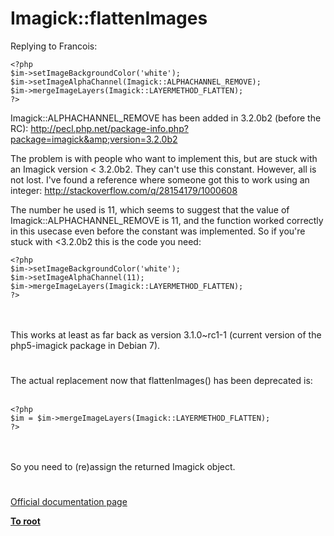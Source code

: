 # Imagick::flattenImages



Replying to Francois:<br>

```
<?php
$im->setImageBackgroundColor('white');
$im->setImageAlphaChannel(Imagick::ALPHACHANNEL_REMOVE);
$im->mergeImageLayers(Imagick::LAYERMETHOD_FLATTEN);
?>
```


Imagick::ALPHACHANNEL_REMOVE has been added in 3.2.0b2 (before the RC): http://pecl.php.net/package-info.php?package=imagick&amp;version=3.2.0b2

The problem is with people who want to implement this, but are stuck with an Imagick version < 3.2.0b2. They can't use this constant. However, all is not lost. I've found a reference where someone got this to work using an integer: http://stackoverflow.com/q/28154179/1000608

The number he used is 11, which seems to suggest that the value of Imagick::ALPHACHANNEL_REMOVE is 11, and the function worked correctly in this usecase even before the constant was implemented. So if you're stuck with <3.2.0b2 this is the code you need:



```
<?php
$im->setImageBackgroundColor('white');
$im->setImageAlphaChannel(11);
$im->mergeImageLayers(Imagick::LAYERMETHOD_FLATTEN);
?>
```
<br><br>This works at least as far back as version 3.1.0~rc1-1 (current version of the php5-imagick package in Debian 7).  

#

The actual replacement now that flattenImages() has been deprecated is:<br><br>

```
<?php
$im = $im->mergeImageLayers(Imagick::LAYERMETHOD_FLATTEN);
?>
```
<br><br>So you need to (re)assign the returned Imagick object.  

#

[Official documentation page](https://www.php.net/manual/en/imagick.flattenimages.php)

**[To root](/README.md)**